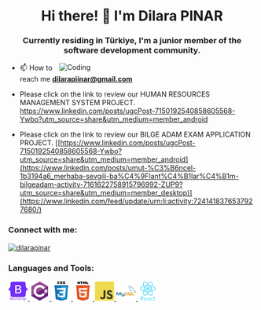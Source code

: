 <h1 align="center">Hi there! 👋 I'm Dilara PINAR </h1>
<h3 align="center">Currently residing in Türkiye, I'm a junior member of the software development community. </h3> 
<img align="right" alt="Coding" width="400" src="https://i.redd.it/2mrf5qgev8p61.gif">

- 📫 How to reach me **dilarapiinar@gmail.com**

- Please click on the link to review our HUMAN RESOURCES MANAGEMENT SYSTEM PROJECT.
https://www.linkedin.com/posts/ugcPost-7150192540858605568-Ywbo?utm_source=share&utm_medium=member_android

- Please click on the link to review our BILGE ADAM EXAM APPLICATION PROJECT.
[[https://www.linkedin.com/posts/ugcPost-7150192540858605568-Ywbo?utm_source=share&utm_medium=member_android](https://www.linkedin.com/posts/umut-%C3%B6ncel-1b3194a6_merhaba-sevgili-ba%C4%9Flant%C4%B1lar%C4%B1m-bilgeadam-activity-7161622758915796992-ZUP9?utm_source=share&utm_medium=member_desktop)](https://www.linkedin.com/feed/update/urn:li:activity:7241418376537927680/)

<h3 align="left">Connect with me:</h3>
<p align="left">
<a href="https://linkedin.com/in/dilara-pinar-33945a235" target="blank"><img align="center" src="https://raw.githubusercontent.com/rahuldkjain/github-profile-readme-generator/master/src/images/icons/Social/linked-in-alt.svg" alt="dilarapinar" height="30" width="40" /></a>
</p>
<h3 align="left">Languages and Tools:</h3>
<p align="left"> <a href="https://getbootstrap.com" target="_blank" rel="noreferrer"> <img src="https://raw.githubusercontent.com/devicons/devicon/master/icons/bootstrap/bootstrap-plain-wordmark.svg" alt="bootstrap" width="40" height="40"/> </a> <a href="https://www.w3schools.com/cs/" target="_blank" rel="noreferrer"> <img src="https://raw.githubusercontent.com/devicons/devicon/master/icons/csharp/csharp-original.svg" alt="csharp" width="40" height="40"/> </a> <a href="https://www.w3schools.com/css/" target="_blank" rel="noreferrer"> <img src="https://raw.githubusercontent.com/devicons/devicon/master/icons/css3/css3-original-wordmark.svg" alt="css3" width="40" height="40"/> </a> <a href="https://www.w3.org/html/" target="_blank" rel="noreferrer"> <img src="https://raw.githubusercontent.com/devicons/devicon/master/icons/html5/html5-original-wordmark.svg" alt="html5" width="40" height="40"/> </a> <a href="https://developer.mozilla.org/en-US/docs/Web/JavaScript" target="_blank" rel="noreferrer"> <img src="https://raw.githubusercontent.com/devicons/devicon/master/icons/javascript/javascript-original.svg" alt="javascript" width="40" height="40"/> </a> <a href="https://www.mysql.com/" target="_blank" rel="noreferrer"> <img src="https://raw.githubusercontent.com/devicons/devicon/master/icons/mysql/mysql-original-wordmark.svg" alt="mysql" width="40" height="40"/> </a> <a href="https://reactjs.org/" target="_blank" rel="noreferrer"> <img src="https://raw.githubusercontent.com/devicons/devicon/master/icons/react/react-original-wordmark.svg" alt="react" width="40" height="40"/> </a> </p>
